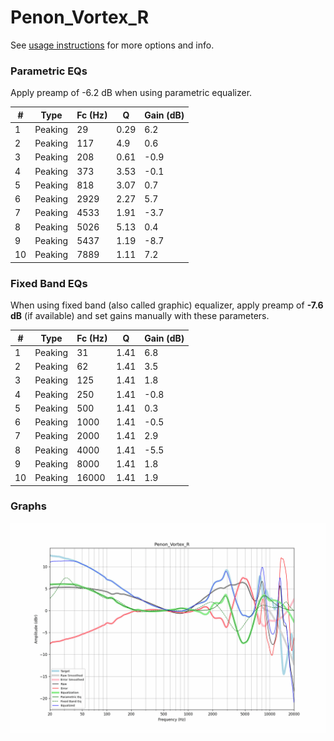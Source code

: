 # Penon_Vortex_R
See [usage instructions](https://github.com/jaakkopasanen/AutoEq#usage) for more options and info.

### Parametric EQs
Apply preamp of -6.2 dB when using parametric equalizer.

|   # | Type    |   Fc (Hz) |    Q |   Gain (dB) |
|-----|---------|-----------|------|-------------|
|   1 | Peaking |        29 | 0.29 |         6.2 |
|   2 | Peaking |       117 | 4.9  |         0.6 |
|   3 | Peaking |       208 | 0.61 |        -0.9 |
|   4 | Peaking |       373 | 3.53 |        -0.1 |
|   5 | Peaking |       818 | 3.07 |         0.7 |
|   6 | Peaking |      2929 | 2.27 |         5.7 |
|   7 | Peaking |      4533 | 1.91 |        -3.7 |
|   8 | Peaking |      5026 | 5.13 |         0.4 |
|   9 | Peaking |      5437 | 1.19 |        -8.7 |
|  10 | Peaking |      7889 | 1.11 |         7.2 |

### Fixed Band EQs
When using fixed band (also called graphic) equalizer, apply preamp of **-7.6 dB** (if available) and set gains manually with these parameters.

|   # | Type    |   Fc (Hz) |    Q |   Gain (dB) |
|-----|---------|-----------|------|-------------|
|   1 | Peaking |        31 | 1.41 |         6.8 |
|   2 | Peaking |        62 | 1.41 |         3.5 |
|   3 | Peaking |       125 | 1.41 |         1.8 |
|   4 | Peaking |       250 | 1.41 |        -0.8 |
|   5 | Peaking |       500 | 1.41 |         0.3 |
|   6 | Peaking |      1000 | 1.41 |        -0.5 |
|   7 | Peaking |      2000 | 1.41 |         2.9 |
|   8 | Peaking |      4000 | 1.41 |        -5.5 |
|   9 | Peaking |      8000 | 1.41 |         1.8 |
|  10 | Peaking |     16000 | 1.41 |         1.9 |

### Graphs
![](./Penon_Vortex_R.png)
